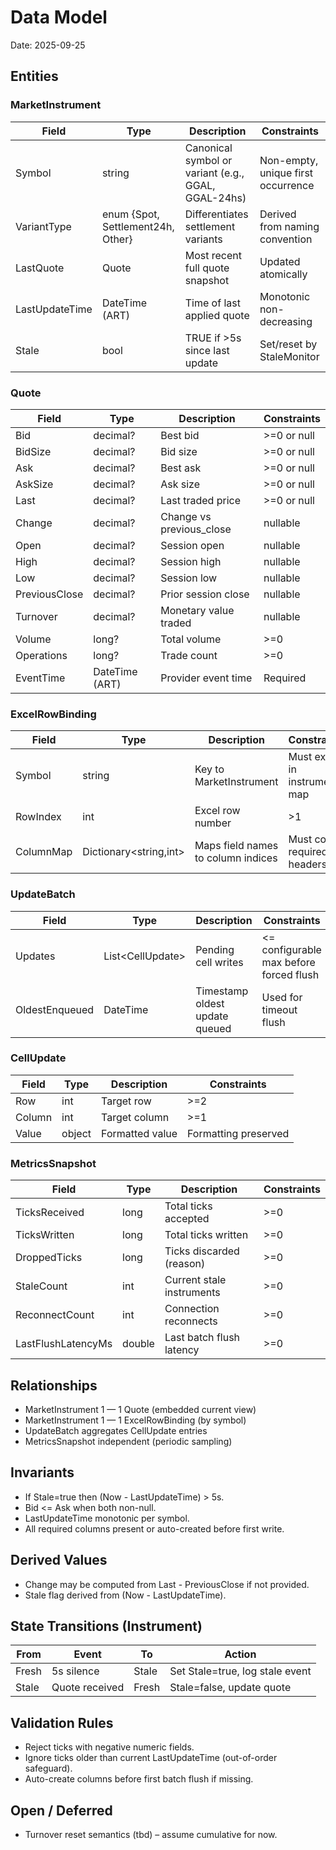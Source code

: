 # Data Model

Date: 2025-09-25

## Entities

### MarketInstrument

| Field | Type | Description | Constraints |
|-------|------|-------------|-------------|
| Symbol | string | Canonical symbol or variant (e.g., GGAL, GGAL-24hs) | Non-empty, unique first occurrence |
| VariantType | enum {Spot, Settlement24h, Other} | Differentiates settlement variants | Derived from naming convention |
| LastQuote | Quote | Most recent full quote snapshot | Updated atomically |
| LastUpdateTime | DateTime (ART) | Time of last applied quote | Monotonic non-decreasing |
| Stale | bool | TRUE if >5s since last update | Set/reset by StaleMonitor |

### Quote

| Field | Type | Description | Constraints |
|-------|------|-------------|-------------|
| Bid | decimal? | Best bid | >=0 or null |
| BidSize | decimal? | Bid size | >=0 or null |
| Ask | decimal? | Best ask | >=0 or null |
| AskSize | decimal? | Ask size | >=0 or null |
| Last | decimal? | Last traded price | >=0 or null |
| Change | decimal? | Change vs previous_close | nullable |
| Open | decimal? | Session open | nullable |
| High | decimal? | Session high | nullable |
| Low | decimal? | Session low | nullable |
| PreviousClose | decimal? | Prior session close | nullable |
| Turnover | decimal? | Monetary value traded | nullable |
| Volume | long? | Total volume | >=0 |
| Operations | long? | Trade count | >=0 |
| EventTime | DateTime (ART) | Provider event time | Required |

### ExcelRowBinding

| Field | Type | Description | Constraints |
|-------|------|-------------|-------------|
| Symbol | string | Key to MarketInstrument | Must exist in instrument map |
| RowIndex | int | Excel row number | >1 |
| ColumnMap | Dictionary<string,int> | Maps field names to column indices | Must cover required headers |

### UpdateBatch

| Field | Type | Description | Constraints |
|-------|------|-------------|-------------|
| Updates | List&lt;CellUpdate&gt; | Pending cell writes | <= configurable max before forced flush |
| OldestEnqueued | DateTime | Timestamp oldest update queued | Used for timeout flush |

### CellUpdate

| Field | Type | Description | Constraints |
|-------|------|-------------|-------------|
| Row | int | Target row | >=2 |
| Column | int | Target column | >=1 |
| Value | object | Formatted value | Formatting preserved |

### MetricsSnapshot

| Field | Type | Description | Constraints |
|-------|------|-------------|-------------|
| TicksReceived | long | Total ticks accepted | >=0 |
| TicksWritten | long | Total ticks written | >=0 |
| DroppedTicks | long | Ticks discarded (reason) | >=0 |
| StaleCount | int | Current stale instruments | >=0 |
| ReconnectCount | int | Connection reconnects | >=0 |
| LastFlushLatencyMs | double | Last batch flush latency | >=0 |

## Relationships

- MarketInstrument 1 — 1 Quote (embedded current view)
- MarketInstrument 1 — 1 ExcelRowBinding (by symbol)
- UpdateBatch aggregates CellUpdate entries
- MetricsSnapshot independent (periodic sampling)

## Invariants

- If Stale=true then (Now - LastUpdateTime) > 5s.
- Bid <= Ask when both non-null.
- LastUpdateTime monotonic per symbol.
- All required columns present or auto-created before first write.

## Derived Values

- Change may be computed from Last - PreviousClose if not provided.
- Stale flag derived from (Now - LastUpdateTime).

## State Transitions (Instrument)

| From | Event | To | Action |
|------|-------|----|--------|
| Fresh | 5s silence | Stale | Set Stale=true, log stale event |
| Stale | Quote received | Fresh | Stale=false, update quote |

## Validation Rules

- Reject ticks with negative numeric fields.
- Ignore ticks older than current LastUpdateTime (out-of-order safeguard).
- Auto-create columns before first batch flush if missing.

## Open / Deferred

- Turnover reset semantics (tbd) – assume cumulative for now.
